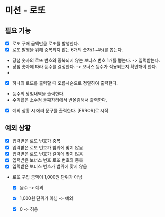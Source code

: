 # 미션 - 로또

## 필요 기능
- [x] 로또 구매 금액만큼 로또를 발행한다.
- [x] 로또 발행을 위해 중복되지 않는 6개의 숫자(1~45)를 뽑는다.
- 당첨 숫자의 로또 번호와 중복되지 않는 보너스 번호 1개를 뽑는다. -> 입력받는다.
- 당첨 숫자에 따라 등수를 결정한다. -> 보너스 등수가 적용되는지 확인해야 한다.
- 
- [x] 하나의 로또를 출력할 때 오름차순으로 정렬하여 출력한다.
- 등수의 당첨내역을 출력한다.
- 수익률은 소수점 둘째자리에서 반올림해서 출력한다.
- [x] 예외 상황 시 에러 문구를 출력한다. [ERROR]로 시작

## 예외 상황
- [x] 입력받은 로또 번호가 중복
- [x] 입력받은 로또 번호가 범위에 맞지 않음
- [x] 입력받은 로또 번호가 길이에 맞지 않음
- [x] 입력받은 보너스 번호 로또 번호와 중복
- [x] 입력받은 보너스 번호가 범위에 맞지 않음
- 로또 구입 금액이 1,000원 단위가 아님
  - [x] 음수 -> 예외
  - [x] 1,000원 단위가 아님 -> 예외
  - [x] 0 -> 허용

